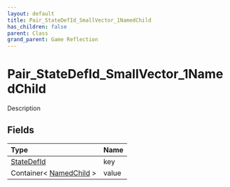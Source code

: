 ```yaml
---
layout: default
title: Pair_StateDefId_SmallVector_1NamedChild
has_children: false
parent: Class
grand_parent: Game Reflection
---
```

# Pair_StateDefId_SmallVector_1NamedChild
Description 

## Fields

| Type | Name |
|:----------|:--------------|
| [StateDefId](/riftbreaker-wiki/docs/game-reflection/classes/state_def_id/) | key |
| Container< [NamedChild](/riftbreaker-wiki/docs/game-reflection/classes/named_child/) > | value |

